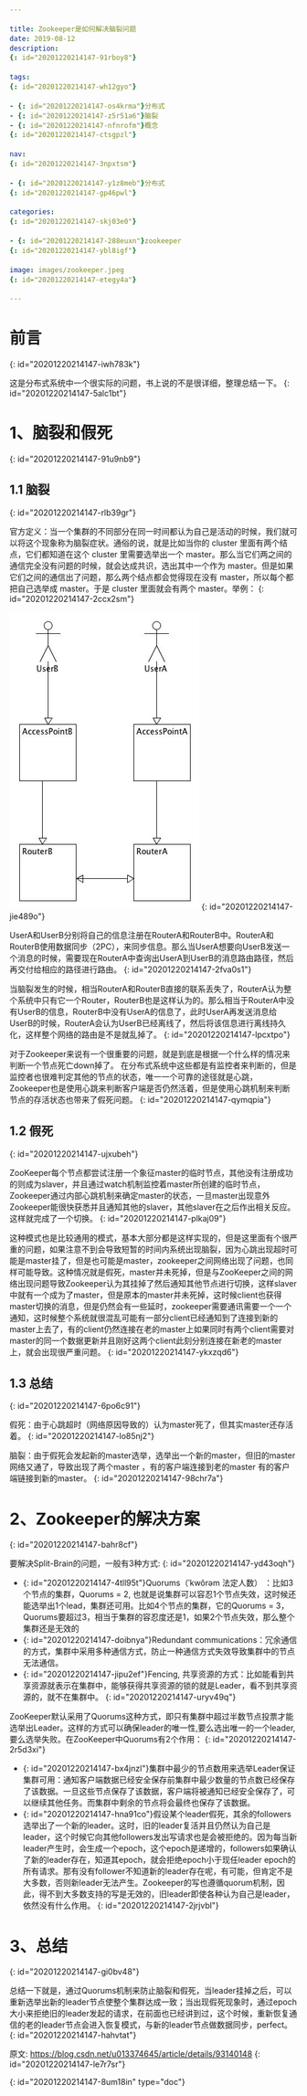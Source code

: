 ```yaml
---

title: Zookeeper是如何解决脑裂问题
date: 2019-08-12
description:
{: id="20201220214147-91rboy8"}

tags:
{: id="20201220214147-wh12gyo"}

- {: id="20201220214147-os4krma"}分布式
- {: id="20201220214147-z5r51a6"}脑裂
- {: id="20201220214147-nfnrofm"}概念
{: id="20201220214147-ctsgpzl"}

nav:
{: id="20201220214147-3npxtsm"}

- {: id="20201220214147-y1z8meb"}分布式
{: id="20201220214147-gp46pwl"}

categories:
{: id="20201220214147-skj03e0"}

- {: id="20201220214147-288euxn"}zookeeper
{: id="20201220214147-ybl8igf"}

image: images/zookeeper.jpeg
{: id="20201220214147-etegy4a"}

---
```


# 前言
{: id="20201220214147-iwh783k"}

这是分布式系统中一个很实际的问题，书上说的不是很详细，整理总结一下。
{: id="20201220214147-5alc1bt"}

# 1、脑裂和假死
{: id="20201220214147-91u9nb9"}

## 1.1 脑裂
{: id="20201220214147-rlb39gr"}

官方定义：当一个集群的不同部分在同一时间都认为自己是活动的时候，我们就可以将这个现象称为脑裂症状。通俗的说，就是比如当你的 cluster 里面有两个结点，它们都知道在这个 cluster 里需要选举出一个 master。那么当它们两之间的通信完全没有问题的时候，就会达成共识，选出其中一个作为 master。但是如果它们之间的通信出了问题，那么两个结点都会觉得现在没有 master，所以每个都把自己选举成 master。于是 cluster 里面就会有两个 master。举例：
{: id="20201220214147-2ccx2sm"}

![](2019-08-13_Zookeeper是如何解决脑裂问题/1.png)
{: id="20201220214147-jie489o"}

UserA和UserB分别将自己的信息注册在RouterA和RouterB中。RouterA和RouterB使用数据同步（2PC），来同步信息。那么当UserA想要向UserB发送一个消息的时候，需要现在RouterA中查询出UserA到UserB的消息路由路径，然后再交付给相应的路径进行路由。
{: id="20201220214147-2fva0s1"}

当脑裂发生的时候，相当RouterA和RouterB直接的联系丢失了，RouterA认为整个系统中只有它一个Router，RouterB也是这样认为的。那么相当于RouterA中没有UserB的信息，RouterB中没有UserA的信息了，此时UserA再发送消息给UserB的时候，RouterA会认为UserB已经离线了，然后将该信息进行离线持久化，这样整个网络的路由是不是就乱掉了。
{: id="20201220214147-lpcxtpo"}

对于Zookeeper来说有一个很重要的问题，就是到底是根据一个什么样的情况来判断一个节点死亡down掉了。 在分布式系统中这些都是有监控者来判断的，但是监控者也很难判定其他的节点的状态，唯一一个可靠的途径就是心跳，Zookeeper也是使用心跳来判断客户端是否仍然活着，但是使用心跳机制来判断节点的存活状态也带来了假死问题。
{: id="20201220214147-qymqpia"}

## 1.2 假死
{: id="20201220214147-ujxubeh"}

ZooKeeper每个节点都尝试注册一个象征master的临时节点，其他没有注册成功的则成为slaver，并且通过watch机制监控着master所创建的临时节点，Zookeeper通过内部心跳机制来确定master的状态，一旦master出现意外Zookeeper能很快获悉并且通知其他的slaver，其他slaver在之后作出相关反应。这样就完成了一个切换。
{: id="20201220214147-plkaj09"}

这种模式也是比较通用的模式，基本大部分都是这样实现的，但是这里面有个很严重的问题，如果注意不到会导致短暂的时间内系统出现脑裂，因为心跳出现超时可能是master挂了，但是也可能是master，zookeeper之间网络出现了问题，也同样可能导致。这种情况就是假死，master并未死掉，但是与ZooKeeper之间的网络出现问题导致Zookeeper认为其挂掉了然后通知其他节点进行切换，这样slaver中就有一个成为了master，但是原本的master并未死掉，这时候client也获得master切换的消息，但是仍然会有一些延时，zookeeper需要通讯需要一个一个通知，这时候整个系统就很混乱可能有一部分client已经通知到了连接到新的master上去了，有的client仍然连接在老的master上如果同时有两个client需要对master的同一个数据更新并且刚好这两个client此刻分别连接在新老的master上，就会出现很严重问题。
{: id="20201220214147-ykxzqd6"}

## 1.3 总结
{: id="20201220214147-6po6c91"}

假死：由于心跳超时（网络原因导致的）认为master死了，但其实master还存活着。
{: id="20201220214147-lo85nj2"}

脑裂：由于假死会发起新的master选举，选举出一个新的master，但旧的master网络又通了，导致出现了两个master ，有的客户端连接到老的master 有的客户端链接到新的master。
{: id="20201220214147-98chr7a"}

# 2、Zookeeper的解决方案
{: id="20201220214147-bahr8cf"}

要解决Split-Brain的问题，一般有3种方式:
{: id="20201220214147-yd43oqh"}

- {: id="20201220214147-4tll95t"}Quorums（ˈkwôrəm 法定人数） ：比如3个节点的集群，Quorums = 2, 也就是说集群可以容忍1个节点失效，这时候还能选举出1个lead，集群还可用。比如4个节点的集群，它的Quorums = 3，Quorums要超过3，相当于集群的容忍度还是1，如果2个节点失效，那么整个集群还是无效的
- {: id="20201220214147-doibnya"}Redundant communications：冗余通信的方式，集群中采用多种通信方式，防止一种通信方式失效导致集群中的节点无法通信。
- {: id="20201220214147-jipu2ef"}Fencing, 共享资源的方式：比如能看到共享资源就表示在集群中，能够获得共享资源的锁的就是Leader，看不到共享资源的，就不在集群中。
{: id="20201220214147-uryv49q"}

ZooKeeper默认采用了Quorums这种方式，即只有集群中超过半数节点投票才能选举出Leader。这样的方式可以确保leader的唯一性,要么选出唯一的一个leader,要么选举失败。在ZooKeeper中Quorums有2个作用：
{: id="20201220214147-2r5d3xi"}

- {: id="20201220214147-bx4jnzl"}集群中最少的节点数用来选举Leader保证集群可用：通知客户端数据已经安全保存前集群中最少数量的节点数已经保存了该数据。一旦这些节点保存了该数据，客户端将被通知已经安全保存了，可以继续其他任务。而集群中剩余的节点将会最终也保存了该数据。
- {: id="20201220214147-hna91co"}假设某个leader假死，其余的followers选举出了一个新的leader。这时，旧的leader复活并且仍然认为自己是leader，这个时候它向其他followers发出写请求也是会被拒绝的。因为每当新leader产生时，会生成一个epoch，这个epoch是递增的，followers如果确认了新的leader存在，知道其epoch，就会拒绝epoch小于现任leader epoch的所有请求。那有没有follower不知道新的leader存在呢，有可能，但肯定不是大多数，否则新leader无法产生。Zookeeper的写也遵循quorum机制，因此，得不到大多数支持的写是无效的，旧leader即使各种认为自己是leader，依然没有什么作用。
{: id="20201220214147-2jrjvbl"}

# 3、总结
{: id="20201220214147-gi0bv48"}

总结一下就是，通过Quorums机制来防止脑裂和假死，当leader挂掉之后，可以重新选举出新的leader节点使整个集群达成一致；当出现假死现象时，通过epoch大小来拒绝旧的leader发起的请求，在前面也已经讲到过，这个时候，重新恢复通信的老的leader节点会进入恢复模式，与新的leader节点做数据同步，perfect。
{: id="20201220214147-hahvtat"}

原文: https://blog.csdn.net/u013374645/article/details/93140148
{: id="20201220214147-le7r7sr"}


{: id="20201220214147-8um18in" type="doc"}
